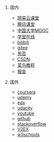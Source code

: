 1. 国内
    - [网易云课堂](http://open.163.com)
    - [腾讯课堂](http://daxue.qq.com/)
    - [中国大学MOOC](https://www.icourse163.org/)
    - [学堂在线](https://next.xuetangx.com/)
    - [bilibili](https://www.bilibili.com/)
    - [gitee](https://gitee.com/)
    - [思否](https://segmentfault.com/)
    - [CSDN](https://www.csdn.net/)
    - [菜鸟教程](https://www.runoob.com/)
    - [掘金](https://juejin.im/)

2. 国外
    - [coursera](https://www.coursera.org/)
    - [udemy](https://www.udemy.com/)
    - [edx](https://www.edx.org/)
    - [udacity](https://www.udacity.com)
    - [youtube](https://www.youtube.com)
    - [github](https://github.com/)
    - [stackoverflow](https://stackoverflow.com/)
    - [V2EX](https://www.v2ex.com/)
    - [w3schools](https://www.w3schools.com/)